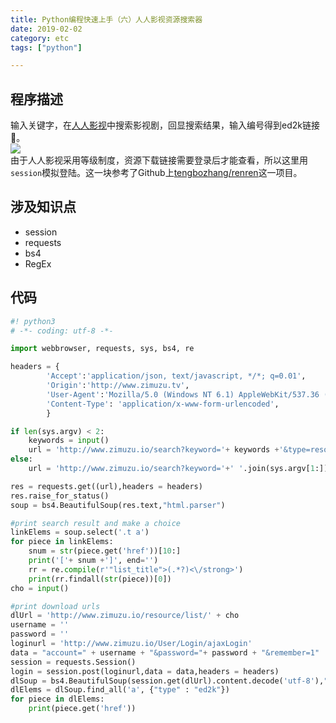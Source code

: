 ```yaml
---
title: Python编程快速上手（六）人人影视资源搜索器
date: 2019-02-02
category: etc
tags: ["python"]

---
```


## 程序描述

输入关键字，在[人人影视](www.zimuzu.io)中搜索影视剧，回显搜索结果，输入编号得到ed2k链接🔗。  
![](https://pic.rhinoc.top/15490405569586.jpg?imageslim)  
由于人人影视采用等级制度，资源下载链接需要登录后才能查看，所以这里用`session`模拟登陆。这一块参考了Github上[tengbozhang/renren](https://github.com/tengbozhang/renren)这一项目。

## 涉及知识点

*   session
*   requests
*   bs4
*   RegEx

## 代码

```python
#! python3
# -*- coding: utf-8 -*-

import webbrowser, requests, sys, bs4, re

headers = {
        'Accept':'application/json, text/javascript, */*; q=0.01',
        'Origin':'http://www.zimuzu.tv',
        'User-Agent':'Mozilla/5.0 (Windows NT 6.1) AppleWebKit/537.36 (KHTML, like Gecko) Chrome/55.0.2883.87 Safari/537.36',
        'Content-Type': 'application/x-www-form-urlencoded',
        }

if len(sys.argv) < 2:
    keywords = input()
    url = 'http://www.zimuzu.io/search?keyword='+ keywords +'&type=resource'
else:
    url = 'http://www.zimuzu.io/search?keyword='+' '.join(sys.argv[1:])+'&type=resource'

res = requests.get((url),headers = headers)
res.raise_for_status()
soup = bs4.BeautifulSoup(res.text,"html.parser")

#print search result and make a choice
linkElems = soup.select('.t a')
for piece in linkElems:
    snum = str(piece.get('href'))[10:]
    print('['+ snum +']', end='')
    rr = re.compile(r'"list_title">(.*?)<\/strong>')
    print(rr.findall(str(piece))[0])
cho = input()

#print download urls
dlUrl = 'http://www.zimuzu.io/resource/list/' + cho
username = ''
password = ''
loginurl = 'http://www.zimuzu.io/User/Login/ajaxLogin'
data = "account=" + username + "&password="+ password + "&remember=1"
session = requests.Session()
login = session.post(loginurl,data = data,headers = headers)
dlSoup = bs4.BeautifulSoup(session.get(dlUrl).content.decode('utf-8'),"html.parser")
dlElems = dlSoup.find_all('a', {"type" : "ed2k"})
for piece in dlElems:
    print(piece.get('href'))
```
